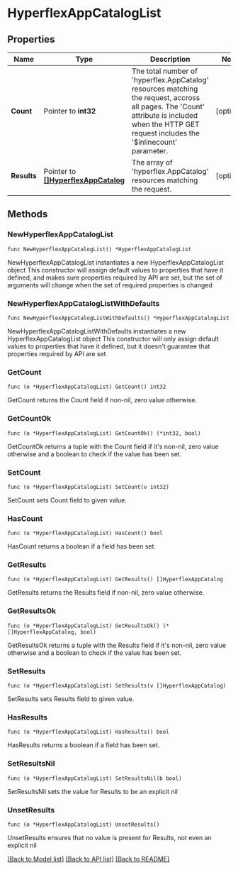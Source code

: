 # HyperflexAppCatalogList

## Properties

Name | Type | Description | Notes
------------ | ------------- | ------------- | -------------
**Count** | Pointer to **int32** | The total number of &#39;hyperflex.AppCatalog&#39; resources matching the request, accross all pages. The &#39;Count&#39; attribute is included when the HTTP GET request includes the &#39;$inlinecount&#39; parameter. | [optional] 
**Results** | Pointer to [**[]HyperflexAppCatalog**](HyperflexAppCatalog.md) | The array of &#39;hyperflex.AppCatalog&#39; resources matching the request. | [optional] 

## Methods

### NewHyperflexAppCatalogList

`func NewHyperflexAppCatalogList() *HyperflexAppCatalogList`

NewHyperflexAppCatalogList instantiates a new HyperflexAppCatalogList object
This constructor will assign default values to properties that have it defined,
and makes sure properties required by API are set, but the set of arguments
will change when the set of required properties is changed

### NewHyperflexAppCatalogListWithDefaults

`func NewHyperflexAppCatalogListWithDefaults() *HyperflexAppCatalogList`

NewHyperflexAppCatalogListWithDefaults instantiates a new HyperflexAppCatalogList object
This constructor will only assign default values to properties that have it defined,
but it doesn't guarantee that properties required by API are set

### GetCount

`func (o *HyperflexAppCatalogList) GetCount() int32`

GetCount returns the Count field if non-nil, zero value otherwise.

### GetCountOk

`func (o *HyperflexAppCatalogList) GetCountOk() (*int32, bool)`

GetCountOk returns a tuple with the Count field if it's non-nil, zero value otherwise
and a boolean to check if the value has been set.

### SetCount

`func (o *HyperflexAppCatalogList) SetCount(v int32)`

SetCount sets Count field to given value.

### HasCount

`func (o *HyperflexAppCatalogList) HasCount() bool`

HasCount returns a boolean if a field has been set.

### GetResults

`func (o *HyperflexAppCatalogList) GetResults() []HyperflexAppCatalog`

GetResults returns the Results field if non-nil, zero value otherwise.

### GetResultsOk

`func (o *HyperflexAppCatalogList) GetResultsOk() (*[]HyperflexAppCatalog, bool)`

GetResultsOk returns a tuple with the Results field if it's non-nil, zero value otherwise
and a boolean to check if the value has been set.

### SetResults

`func (o *HyperflexAppCatalogList) SetResults(v []HyperflexAppCatalog)`

SetResults sets Results field to given value.

### HasResults

`func (o *HyperflexAppCatalogList) HasResults() bool`

HasResults returns a boolean if a field has been set.

### SetResultsNil

`func (o *HyperflexAppCatalogList) SetResultsNil(b bool)`

 SetResultsNil sets the value for Results to be an explicit nil

### UnsetResults
`func (o *HyperflexAppCatalogList) UnsetResults()`

UnsetResults ensures that no value is present for Results, not even an explicit nil

[[Back to Model list]](../README.md#documentation-for-models) [[Back to API list]](../README.md#documentation-for-api-endpoints) [[Back to README]](../README.md)


